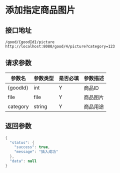 # 添加指定商品图片

## 接口地址
```
/good/{goodId}/picture
http://localhost:8080/good/4/picture?category=123
```

## 请求参数
|参数名|参数类型|是否必填|参数描述|
|-----|------|-------|-------|
|{goodId}|int|Y|商品ID|
|file|file|Y|商品图片|
|category|string|Y|商品用途|


## 返回参数
```Java
{
  "status": {
    "success": true,
    "message": "插入成功"
  },
  "data": null
}
```
